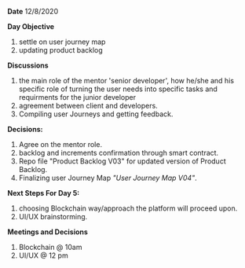 **Date**
12/8/2020

**Day Objective**

1) settle on user journey map
2) updating product backlog

**Discussions**

1) the main role of the mentor 'senior developer', how he/she and his specific role of turning the user needs into specific tasks and requirments for the junior developer
2) agreement between client and developers.
3) Compiling user Journeys and getting feedback. 

**Decisions:**

1) Agree on the mentor role.
2) backlog and increments confirmation through smart contract.
3) Repo file "Product Backlog V03" for updated version of Product Backlog.
4) Finalizing user Journey Map _"User Journey Map V04"_.

**Next Steps For Day 5:**
1) choosing Blockchain way/approach the platform will proceed upon.  
2) UI/UX brainstorming. 

**Meetings and Decisions**
1) Blockchain @ 10am
2) UI/UX @ 12 pm



